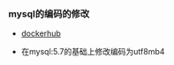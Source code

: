### mysql的编码的修改
 
* [dockerhub](https://cloud.docker.com/u/linrong/repository/docker/linrong/mysql)

* 在mysql:5.7的基础上修改编码为utf8mb4